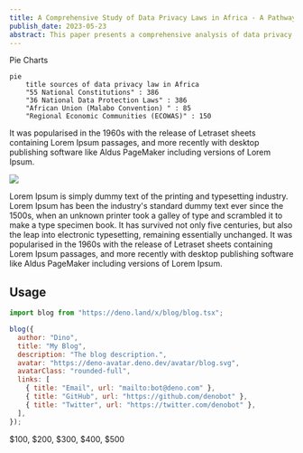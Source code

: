 ```yaml
---
title: A Comprehensive Study of Data Privacy Laws in Africa - A Pathway to a Unified Privacy Engineering Tool
publish_date: 2023-05-23
abstract: This paper presents a comprehensive analysis of data privacy laws across Africa, examining the impact of the EU's GDPR and exploring the benefits and challenges of unified data privacy laws. It also proposes a tool for automating data privacy compliance, offering a practical solution for businesses, developers, and data protection officers in Africa.
---
```


Pie Charts
```mermaid
pie
    title sources of data privacy law in Africa
    "55 National Constitutions" : 386
    "36 National Data Protection Laws" : 386
    "African Union (Malabo Convention) " : 85
    "Regional Economic Communities (ECOWAS)" : 150 
```




It was popularised in the 1960s with the release of Letraset sheets containing
Lorem Ipsum passages, and more recently with desktop publishing software like
Aldus PageMaker including versions of Lorem Ipsum.

<img src="first/hello.png"/>

Lorem Ipsum is simply dummy text of the printing and typesetting industry. Lorem
Ipsum has been the industry's standard dummy text ever since the 1500s, when an
unknown printer took a galley of type and scrambled it to make a type specimen
book. It has survived not only five centuries, but also the leap into electronic
typesetting, remaining essentially unchanged. It was popularised in the 1960s
with the release of Letraset sheets containing Lorem Ipsum passages, and more
recently with desktop publishing software like Aldus PageMaker including
versions of Lorem Ipsum.

## Usage

```js
import blog from "https://deno.land/x/blog/blog.tsx";

blog({
  author: "Dino",
  title: "My Blog",
  description: "The blog description.",
  avatar: "https://deno-avatar.deno.dev/avatar/blog.svg",
  avatarClass: "rounded-full",
  links: [
    { title: "Email", url: "mailto:bot@deno.com" },
    { title: "GitHub", url: "https://github.com/denobot" },
    { title: "Twitter", url: "https://twitter.com/denobot" },
  ],
});
```

$100, $200, $300, $400, $500



